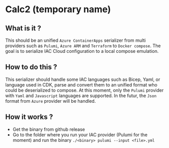 # Calc2 (temporary name)

## What is it ?
This should be an unified `Azure ContainerApps` serializer from multi providers such as `Pulumi`, `Azure ARM` and `Terraform` to `Docker compose`. The goal is to serialize IAC Cloud configuration to a local compose emulation.

## How to do this ?
This serializer should handle some IAC languages such as Bicep, Yaml, or language used in CDK, parse and convert them to an unified format who could be deserialized to compose.
At this moment, only the `Pulumi` provider with `Yaml` and `Javascript` languages are supported. In the futur, the `Json` format from `Azure` provider will be handled.

## How it works ?
- Get the binary from github release
- Go to the folder where you run your IAC provider (Pulumi for the moment) and run the binary `./<binary> pulumi --input <file>.yml`
